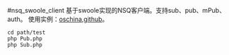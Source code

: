 #nsq_swoole_client
基于swoole实现的NSQ客户端。支持sub、pub、mPub、auth。
使用实例：[oschina](https://git.oschina.net/tttlkkkl/swoole-nsq),[github](https://github.com/tttlkkkl/swoole-nsq)。
```
cd path/test
php Pub.php
php Sub.php
```
